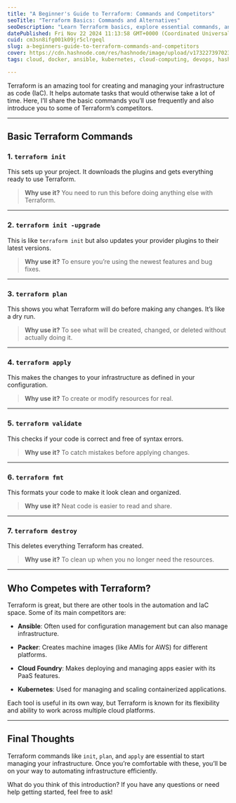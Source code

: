 ```yaml
---
title: "A Beginner's Guide to Terraform: Commands and Competitors"
seoTitle: "Terraform Basics: Commands and Alternatives"
seoDescription: "Learn Terraform basics, explore essential commands, and discover alternative tools for managing infrastructure as code efficiently"
datePublished: Fri Nov 22 2024 11:13:58 GMT+0000 (Coordinated Universal Time)
cuid: cm3sn8ifg001k09jr5clrgeql
slug: a-beginners-guide-to-terraform-commands-and-competitors
cover: https://cdn.hashnode.com/res/hashnode/image/upload/v1732273970231/e36c997d-64af-4711-96cc-9c3ee1e7eaf3.jpeg
tags: cloud, docker, ansible, kubernetes, cloud-computing, devops, hashnode, terraform, 2articles1week, 90daysofdevops, shubhamlondhe, 90daysofdevops-chanllenge, tws

---
```


Terraform is an amazing tool for creating and managing your infrastructure as code (IaC). It helps automate tasks that would otherwise take a lot of time. Here, I’ll share the basic commands you’ll use frequently and also introduce you to some of Terraform’s competitors.

---

## **Basic Terraform Commands**

### 1\. `terraform init`

This sets up your project. It downloads the plugins and gets everything ready to use Terraform.

> **Why use it?** You need to run this before doing anything else with Terraform.

---

### 2\. `terraform init -upgrade`

This is like `terraform init` but also updates your provider plugins to their latest versions.

> **Why use it?** To ensure you’re using the newest features and bug fixes.

---

### 3\. `terraform plan`

This shows you what Terraform will do before making any changes. It’s like a dry run.

> **Why use it?** To see what will be created, changed, or deleted without actually doing it.

---

### 4\. `terraform apply`

This makes the changes to your infrastructure as defined in your configuration.

> **Why use it?** To create or modify resources for real.

---

### 5\. `terraform validate`

This checks if your code is correct and free of syntax errors.

> **Why use it?** To catch mistakes before applying changes.

---

### 6\. `terraform fmt`

This formats your code to make it look clean and organized.

> **Why use it?** Neat code is easier to read and share.

---

### 7\. `terraform destroy`

This deletes everything Terraform has created.

> **Why use it?** To clean up when you no longer need the resources.

---

## **Who Competes with Terraform?**

Terraform is great, but there are other tools in the automation and IaC space. Some of its main competitors are:

* **Ansible**: Often used for configuration management but can also manage infrastructure.
    
* **Packer**: Creates machine images (like AMIs for AWS) for different platforms.
    
* **Cloud Foundry**: Makes deploying and managing apps easier with its PaaS features.
    
* **Kubernetes**: Used for managing and scaling containerized applications.
    

Each tool is useful in its own way, but Terraform is known for its flexibility and ability to work across multiple cloud platforms.

---

## **Final Thoughts**

Terraform commands like `init`, `plan`, and `apply` are essential to start managing your infrastructure. Once you’re comfortable with these, you’ll be on your way to automating infrastructure efficiently.

What do you think of this introduction? If you have any questions or need help getting started, feel free to ask!